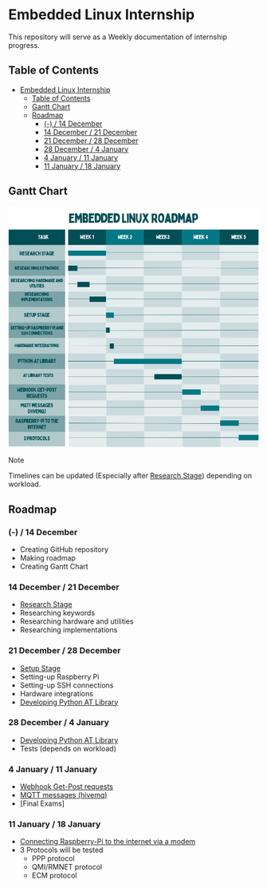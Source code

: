 # Embedded Linux Internship

This repository will serve as a Weekly documentation of internship progress.

## Table of Contents
- [Embedded Linux Internship](#embedded-linux-internship)
  - [Table of Contents](#table-of-contents)
  - [Gantt Chart](#gantt-chart)
  - [Roadmap](#roadmap)
    - [(-) / 14 December](#---14-december)
    - [14 December / 21 December](#14-december--21-december)
    - [21 December / 28 December](#21-december--28-december)
    - [28 December / 4 January](#28-december--4-january)
    - [4 January / 11 January](#4-january--11-january)
    - [11 January / 18 January](#11-january--18-january)

## Gantt Chart

![Gantt Chart](images/Gantt_Chart.png)

> [!NOTE]
> Timelines can be updated (Especially after [Research Stage](#14-december--21-december)) depending on workload.

## Roadmap

###  (-) / 14 December
- Creating GitHub repository
- Making roadmap
- Creating Gantt Chart

### 14 December / 21 December
-	<u>Research Stage</u>
-	Researching keywords
-	Researching hardware and utilities
-	Researching implementations

### 21 December / 28 December
-	<u>Setup Stage</u>
-	Setting-up Raspberry Pi
-	Setting-up SSH connections
-	Hardware integrations
-	<u>Developing Python AT Library</u>

### 28 December / 4 January
-  <u>Developing Python AT Library</u>
-	Tests (depends on workload)

### 4 January / 11 January
-	<u>Webhook Get-Post requests</u>
-	<u>MQTT messages (hivemq)</u>
-	[Final Exams]

### 11 January / 18 January
-  <u>Connecting Raspberry-Pi to the internet via a modem</u>
-  3 Protocols will be tested
   -  PPP protocol
   -  QMI/RMNET protocol
   -  ECM protocol

<br>
